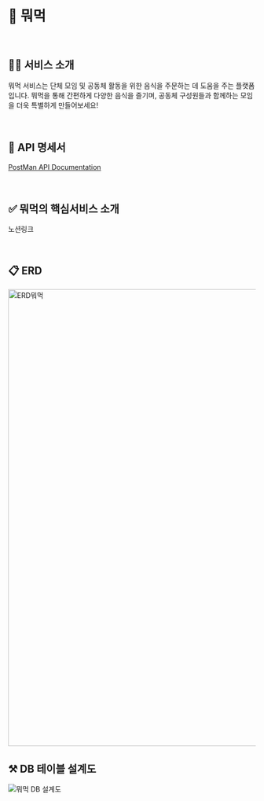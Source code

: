 # 🍔 뭐먹

<br>

## 🖐🏻 서비스 소개
뭐먹 서비스는 단체 모임 및 공동체 활동을 위한 음식을 주문하는 데 도움을 주는 플랫폼입니다. 뭐먹을 통해 간편하게 다양한 음식을 즐기며, 공동체 구성원들과 함께하는 모임을 더욱 특별하게 만들어보세요!

<br>

## 📌 API 명세서
[PostMan API Documentation](https://documenter.getpostman.com/view/25393488/2s9YJexLKn)

<br>
 
## ✅ 뭐먹의 핵심서비스 소개
노션링크

<br>

## 📋 ERD
<img width="930" alt="ERD뭐먹" src="https://github.com/naegonggae/What-to-Eat/assets/99169063/60b7b3d6-76b3-46ee-9d7f-7619d616a650">

<br>

## ⚒️ DB 테이블 설계도
![뭐먹 DB 설계도](https://github.com/naegonggae/daengnyang-daily/assets/99169063/73d37a82-b22f-4f47-ac7e-d8260cdaf5e2)